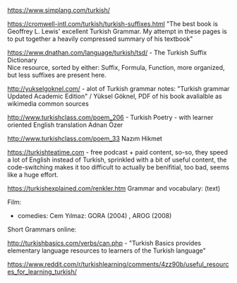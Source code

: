 

https://www.simplang.com/turkish/

https://cromwell-intl.com/turkish/turkish-suffixes.html
"The best book is Geoffrey L. Lewis' excellent Turkish Grammar. My attempt in these pages is to put together a heavily compressed summary of his textbook"

https://www.dnathan.com/language/turkish/tsd/ - The Turkish Suffix Dictionary    	
Nice resource, sorted by either: Suffix, Formula, Function, more organized, but less suffixes are present here.

http://yukselgoknel.com/ - alot of Turkish grammar notes: "Turkish grammar Updated Academic Edition" / Yüksel Göknel, PDF of his book avalialble as wikimedia common sources

http://www.turkishclass.com/poem_206 - Turkish Poetry - with learner oriented English translation
Adnan Özer

http://www.turkishclass.com/poem_33
Nazım Hikmet

https://turkishteatime.com - free podcast + paid content, so-so, they speed a lot of English instead of Turkish, sprinkled with a bit of useful content, the code-switching makes it too difficult to actually be benifitial, too bad, seems like a huge effort.



https://turkishexplained.com/renkler.htm Grammar and vocabulary: (text) 



Film: 
 * comedies:  Cem Yılmaz:  GORA (2004) , AROG (2008)


Short Grammars online:

http://turkishbasics.com/verbs/can.php - "Turkish Basics provides elementary language resources to learners of the Turkish language"





https://www.reddit.com/r/turkishlearning/comments/4zz90b/useful_resources_for_learning_turkish/

